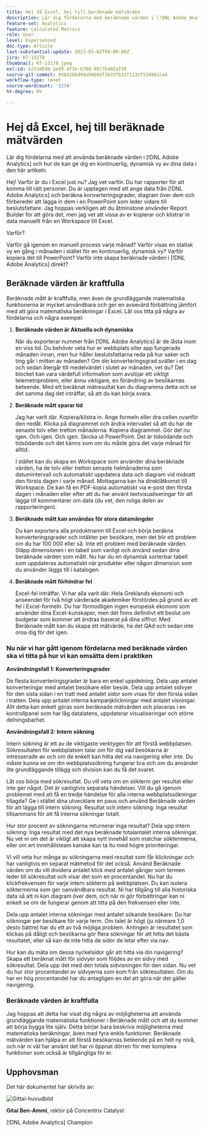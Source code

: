 ```yaml
---
title: Hej då Excel, hej till beräknade mätvärden
description: Lär dig fördelarna med beräknade värden i [!DNL Adobe Analytics]  och hur de kan ge dig en kontinuerlig, dynamisk vy av dina data i den här artikeln.
feature-set: Analytics
feature: Calculated Metrics
role: User
level: Experienced
doc-type: Article
last-substantial-update: 2023-05-02T00:00:00Z
jira: KT-13178
thumbnail: KT-13178.jpeg
exl-id: b233d6d0-2e89-473e-b700-9977b402af39
source-git-commit: 058d26bd99ab060df3633fb32f1232f534881ca4
workflow-type: tm+mt
source-wordcount: '1274'
ht-degree: 0%

---
```


# Hej då Excel, hej till beräknade mätvärden

Lär dig fördelarna med att använda beräknade värden i [!DNL Adobe Analytics] och hur de kan ge dig en kontinuerlig, dynamisk vy av dina data i den här artikeln.

Hej! Varför är du i Excel just nu? Jag vet varför. Du har rapporter för att komma till rätt personer. Du är upptagen med att ange data från [!DNL Adobe Analytics] och beräkna konverteringsgrader, diagram över dem och förbereder att lägga in dem i en PowerPoint som leder vidare till beslutsfattare. Jag hoppas verkligen att du åtminstone använder Report Builder för att göra det, men jag vet att vissa av er kopierar och klistrar in data manuellt från en Workspace till Excel.

Varför?

Varför gå igenom en manuell process varje månad? Varför visas en statisk vy en gång i månaden i stället för en kontinuerlig, dynamisk vy? Varför kopiera det till PowerPoint? Varför inte skapa beräknade värden i [!DNL Adobe Analytics] direkt?

## Beräknade värden är kraftfulla

Beräknade mått är kraftfulla, men även de grundläggande matematiska funktionerna är mycket användbara och ger en avsevärd förbättring jämfört med att göra matematiska beräkningar i Excel. Låt oss titta på några av fördelarna och några exempel:

1. **Beräknade värden är Aktuella och dynamiska**

   När du exporterar nummer från [!DNL Adobe Analytics] är de låsta inom en viss tid. Du behöver veta hur er webbplats eller app fungerade månaden innan, men hur håller beslutsfattarna reda på hur saker och ting går i mitten av månaden? Om din konverteringsgrad sväller i en dag och sedan återgår till medelvärdet i slutet av månaden, vet du? Det blocket kan vara värdefull information som avslöjar ett viktigt telemetriproblem, eller ännu viktigare, en förändring av besökarnas beteende. Med ett beräknat mätresultat kan du diagramma detta och se det samma dag det inträffar, så att du kan börja svara.

1. **Beräknade mått sparar tid**

   Jag har varit där. Kopiera/klistra in. Ange formeln eller dra cellen ovanför den nedåt. Klicka på diagrammet och ändra intervallet så att du har de senaste tolv eller tretton månaderna. Kopiera diagrammet. Gör det nu igen. Och igen. Och igen. Skicka ut PowerPoint. Det är tidsödande och tidsödande och det känns som om du måste göra det varje månad för alltid.

   I stället kan du skapa en Workspace som använder dina beräknade värden, ha de tolv eller tretton senaste helmånaderna som datumintervall och automatiskt uppdatera data och diagram vid midnatt den första dagen i varje månad. Mottagarna kan ha direktåtkomst till Workspace. De kan få en PDF-kopia automatiskt via e-post den första dagen i månaden eller efter att du har använt textvisualiseringar för att lägga till kommentarer om data (du vet, den roliga delen av rapporteringen).

1. **Beräknade mått kan användas för stora datamängder**

   Du kan exportera alla produktnamn till Excel och börja beräkna konverteringsgrader och intäkter per besökare, men det blir ett problem om du har 100 000 eller så. Inte ett problem med beräknade värden. Släpp dimensionen i en tabell som vanligt och använd sedan dina beräknade värden som mått. Nu har du en dynamisk sorterbar tabell som uppdateras automatiskt när produkter eller någon dimension som du använder läggs till i katalogen.

1. **Beräknade mått förhindrar fel**

   Excel-fel inträffar. Vi har alla varit där. Hela Greklands ekonomi och anseendet för två högt värderade akademiker förstördes på grund av ett fel i Excel-formeln. Du har förmodligen ingen europeisk ekonomi som använder dina Excel-kunskaper, men det finns definitivt ett beslut om budgetar som kommer att ändras baserat på dina siffror. Med Beräknade mått kan du skapa ett mätvärde, ha det QAd och sedan inte oroa dig för det igen.

### Nu när vi har gått igenom fördelarna med beräknade värden ska vi titta på hur vi kan omsätta dem i praktiken

**Användningsfall 1: Konverteringsgrader**

De flesta konverteringsgrader är bara en enkel uppdelning. Dela upp antalet konverteringar med antalet besökare eller besök. Dela upp antalet sidvyer för den sista sidan i en tratt med antalet sidor som visas för den första sidan i tratten. Dela upp antalet interna kampanjklickningar med antalet visningar. Allt detta kan enkelt göras som beräknade mätvärden och placeras i en kontrollpanel som har låg datalatens, uppdaterar visualiseringar och större delningsbarhet.

**Användningsfall 2: Intern sökning**

Intern sökning är ett av de viktigaste verktygen för att förstå webbplatsen. Sökresultaten för webbplatsen talar om för dig vad besökarna är intresserade av och om de enkelt kan hitta det via navigering eller inte. Du måste kunna se om din webbplatssökning fungerar bra och om du använder lite grundläggande tillägg och division kan du få det svaret.

Låt oss börja med sökresultat. Du vill veta om en sökterm ger resultat eller inte ger något. Det är vanligtvis separata händelser. Vill du gå igenom problemet med att få en tredje händelse för alla interna webbplatssökningar tillagda? Ge i stället dina utvecklare en paus och använd Beräknade värden för att lägga till intern sökning: Resultat och intern sökning: Inga resultat tillsammans för att få interna sökningar totalt.

Hur stor procent av sökningarna returnerar inga resultat? Dela upp intern sökning: Inga resultat med det nya beräknade totalantalet interna sökningar. Nu vet ni om det är viktigt att skapa nytt innehåll som matchar söktermerna, eller om ert innehållsteam kanske kan ta itu med högre prioriteringar.

Vi vill veta hur många av sökningarna med resultat som får klickningar och har vanligtvis en separat mätmetod för det också. Använd Beräknade värden om du vill dividera antalet klick med antalet gånger som termen leder till sökresultat och visar det som en procentandel. Nu har du klickfrekvensen för varje intern sökterm på webbplatsen. Du kan isolera söktermerna som ger oanvändbara resultat. Ni har tillgång till alla historiska data så att ni kan diagram över dem, och när ni gör förbättringar kan ni enkelt se om de fungerar genom att titta på den frekvensen eller inte.

Dela upp antalet interna sökningar med antalet sökande besökare. Du har sökningar per besökare för varje term. Om talet är högt (ju närmare 1,0 desto bättre) har du ett av två möjliga problem. Antingen är resultatet som klickas på dåligt och besökarna gör flera sökningar för att hitta det bästa resultatet, eller så kan de inte hitta de sidor de letar efter via nav.

Hur kan du mäta om dessa nyckelsidor går att hitta via din navigering? Skapa ett beräknat mått för sidvyer som följdes av en sidvy med sökresultat. Dela upp det med den totala sidvisningen för den sidan. Nu vet du hur stor procentandel av sidvyerna som kom från sökresultaten. Om du har en hög procentandel har du antagligen en del att göra när det gäller navigering.

### Beräknade värden är kraftfulla

Jag hoppas att detta har visat dig några av möjligheterna att använda grundläggande matematiska funktioner i Beräknade mått och att du kommer att börja bygga lite själv. Detta börjar bara beskriva möjligheterna med matematiska beräkningar, även med fyra enkla funktioner. Beräknade mätvärden kan hjälpa er att förstå besökarnas beteende på en helt ny nivå, och när ni väl har använt det har ni öppnat dörren för mer komplexa funktioner som också är tillgängliga för er.

## Upphovsman

Det här dokumentet har skrivits av:

![Gittai-huvudbild](assets/gittai.png)

**Gitai Ben-Ammi**, rektor på Concentrix Catalyst

[!DNL Adobe Analytics] Champion
